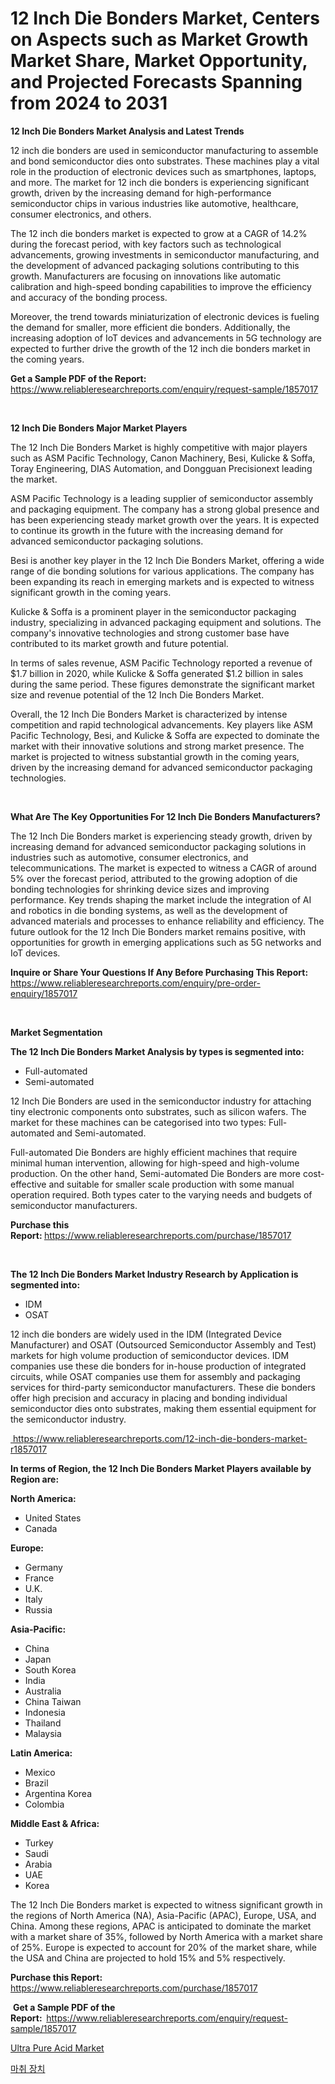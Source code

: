 <p><h1>12 Inch Die Bonders Market, Centers on Aspects such as Market Growth Market Share, Market Opportunity, and Projected Forecasts Spanning from 2024 to 2031</h1></p><p><strong>12 Inch Die Bonders Market Analysis and Latest Trends</strong></p>
<p><p>12 inch die bonders are used in semiconductor manufacturing to assemble and bond semiconductor dies onto substrates. These machines play a vital role in the production of electronic devices such as smartphones, laptops, and more. The market for 12 inch die bonders is experiencing significant growth, driven by the increasing demand for high-performance semiconductor chips in various industries like automotive, healthcare, consumer electronics, and others.</p><p>The 12 inch die bonders market is expected to grow at a CAGR of 14.2% during the forecast period, with key factors such as technological advancements, growing investments in semiconductor manufacturing, and the development of advanced packaging solutions contributing to this growth. Manufacturers are focusing on innovations like automatic calibration and high-speed bonding capabilities to improve the efficiency and accuracy of the bonding process.</p><p>Moreover, the trend towards miniaturization of electronic devices is fueling the demand for smaller, more efficient die bonders. Additionally, the increasing adoption of IoT devices and advancements in 5G technology are expected to further drive the growth of the 12 inch die bonders market in the coming years.</p></p>
<p><strong>Get a Sample PDF of the Report:&nbsp;</strong> <a href="https://www.reliableresearchreports.com/enquiry/request-sample/1857017">https://www.reliableresearchreports.com/enquiry/request-sample/1857017</a></p>
<p>&nbsp;</p>
<p><strong>12 Inch Die Bonders Major Market Players</strong></p>
<p><p>The 12 Inch Die Bonders Market is highly competitive with major players such as ASM Pacific Technology, Canon Machinery, Besi, Kulicke & Soffa, Toray Engineering, DIAS Automation, and Dongguan Precisionext leading the market. </p><p>ASM Pacific Technology is a leading supplier of semiconductor assembly and packaging equipment. The company has a strong global presence and has been experiencing steady market growth over the years. It is expected to continue its growth in the future with the increasing demand for advanced semiconductor packaging solutions.</p><p>Besi is another key player in the 12 Inch Die Bonders Market, offering a wide range of die bonding solutions for various applications. The company has been expanding its reach in emerging markets and is expected to witness significant growth in the coming years.</p><p>Kulicke & Soffa is a prominent player in the semiconductor packaging industry, specializing in advanced packaging equipment and solutions. The company's innovative technologies and strong customer base have contributed to its market growth and future potential.</p><p>In terms of sales revenue, ASM Pacific Technology reported a revenue of $1.7 billion in 2020, while Kulicke & Soffa generated $1.2 billion in sales during the same period. These figures demonstrate the significant market size and revenue potential of the 12 Inch Die Bonders Market.</p><p>Overall, the 12 Inch Die Bonders Market is characterized by intense competition and rapid technological advancements. Key players like ASM Pacific Technology, Besi, and Kulicke & Soffa are expected to dominate the market with their innovative solutions and strong market presence. The market is projected to witness substantial growth in the coming years, driven by the increasing demand for advanced semiconductor packaging technologies.</p></p>
<p>&nbsp;</p>
<p><strong>What Are The Key Opportunities For 12 Inch Die Bonders Manufacturers?</strong></p>
<p><p>The 12 Inch Die Bonders market is experiencing steady growth, driven by increasing demand for advanced semiconductor packaging solutions in industries such as automotive, consumer electronics, and telecommunications. The market is expected to witness a CAGR of around 5% over the forecast period, attributed to the growing adoption of die bonding technologies for shrinking device sizes and improving performance. Key trends shaping the market include the integration of AI and robotics in die bonding systems, as well as the development of advanced materials and processes to enhance reliability and efficiency. The future outlook for the 12 Inch Die Bonders market remains positive, with opportunities for growth in emerging applications such as 5G networks and IoT devices.</p></p>
<p><strong>Inquire or Share Your Questions If Any Before Purchasing This Report:</strong> <a href="https://www.reliableresearchreports.com/enquiry/pre-order-enquiry/1857017">https://www.reliableresearchreports.com/enquiry/pre-order-enquiry/1857017</a></p>
<p>&nbsp;</p>
<p><strong>Market Segmentation</strong></p>
<p><strong>The 12 Inch Die Bonders Market Analysis by types is segmented into:</strong></p>
<p><ul><li>Full-automated</li><li>Semi-automated</li></ul></p>
<p><p>12 Inch Die Bonders are used in the semiconductor industry for attaching tiny electronic components onto substrates, such as silicon wafers. The market for these machines can be categorised into two types: Full-automated and Semi-automated. </p><p>Full-automated Die Bonders are highly efficient machines that require minimal human intervention, allowing for high-speed and high-volume production. On the other hand, Semi-automated Die Bonders are more cost-effective and suitable for smaller scale production with some manual operation required. Both types cater to the varying needs and budgets of semiconductor manufacturers.</p></p>
<p><strong>Purchase this Report:&nbsp;</strong><a href="https://www.reliableresearchreports.com/purchase/1857017">https://www.reliableresearchreports.com/purchase/1857017</a></p>
<p>&nbsp;</p>
<p><strong>The 12 Inch Die Bonders Market Industry Research by Application is segmented into:</strong></p>
<p><ul><li>IDM</li><li>OSAT</li></ul></p>
<p><p>12 inch die bonders are widely used in the IDM (Integrated Device Manufacturer) and OSAT (Outsourced Semiconductor Assembly and Test) markets for high volume production of semiconductor devices. IDM companies use these die bonders for in-house production of integrated circuits, while OSAT companies use them for assembly and packaging services for third-party semiconductor manufacturers. These die bonders offer high precision and accuracy in placing and bonding individual semiconductor dies onto substrates, making them essential equipment for the semiconductor industry.</p></p>
<p><a href="https://www.reliableresearchreports.com/12-inch-die-bonders-market-r1857017">&nbsp;https://www.reliableresearchreports.com/12-inch-die-bonders-market-r1857017</a></p>
<p><strong>In terms of Region, the 12 Inch Die Bonders Market Players available by Region are:</strong></p>
<p>
    <p> <strong> North America: </strong>
        <ul>
            <li>United States</li>
            <li>Canada</li>
        </ul>
        </p> 
    <p> <strong> Europe: </strong>
        <ul>
            <li>Germany</li>
            <li>France</li>
            <li>U.K.</li>
            <li>Italy</li>
            <li>Russia</li>
        </ul>
        </p> 
    <p> <strong> Asia-Pacific: </strong>
        <ul>
            <li>China</li>
            <li>Japan</li>
            <li>South Korea</li>
            <li>India</li>
            <li>Australia</li>
            <li>China Taiwan</li>
            <li>Indonesia</li>
            <li>Thailand</li>
            <li>Malaysia</li>
        </ul>
        </p> 
    <p> <strong> Latin America: </strong>
        <ul>
            <li>Mexico</li>
            <li>Brazil</li>
            <li>Argentina Korea</li>
            <li>Colombia</li>
        </ul>
        </p> 
    <p> <strong> Middle East & Africa: </strong>
        <ul>
            <li>Turkey</li>
            <li>Saudi</li>
            <li>Arabia</li>
            <li>UAE</li>
            <li>Korea</li>
        </ul>
    </p>
    </p>
<p><p>The 12 Inch Die Bonders market is expected to witness significant growth in the regions of North America (NA), Asia-Pacific (APAC), Europe, USA, and China. Among these regions, APAC is anticipated to dominate the market with a market share of 35%, followed by North America with a market share of 25%. Europe is expected to account for 20% of the market share, while the USA and China are projected to hold 15% and 5% respectively.</p></p>
<p><strong>Purchase this Report: </strong><a href="https://www.reliableresearchreports.com/purchase/1857017">https://www.reliableresearchreports.com/purchase/1857017</a></p>
<p>&nbsp;<strong>Get a Sample PDF of the Report:&nbsp;&nbsp;</strong><a href="https://www.reliableresearchreports.com/enquiry/request-sample/1857017">https://www.reliableresearchreports.com/enquiry/request-sample/1857017</a></p>
<p><strong></strong></p>
<p><p><a href="https://github.com/graysonwolfe1913/Market-Research-Report-List-1/blob/main/ultra-pure-acid-market.md">Ultra Pure Acid Market</a></p><p><a href="https://github.com/kein8762/Market-Research-Report-List-2/blob/main/7414815186898.md">마취 장치</a></p></p>